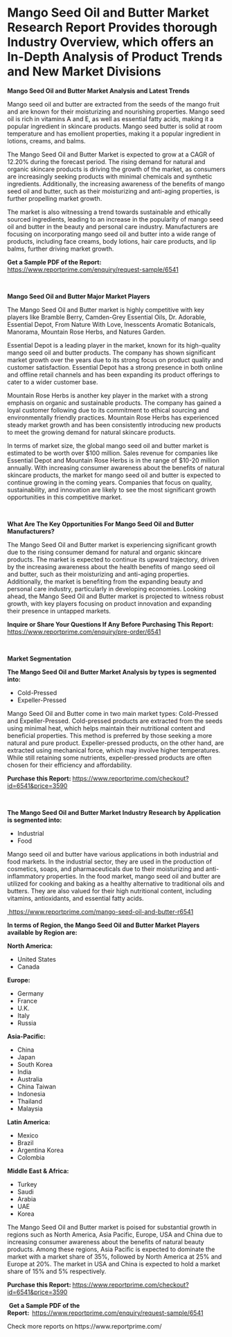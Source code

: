 <p><h1>Mango Seed Oil and Butter Market Research Report Provides thorough Industry Overview, which offers an In-Depth Analysis of Product Trends and New Market Divisions</h1></p><p><strong>Mango Seed Oil and Butter Market Analysis and Latest Trends</strong></p>
<p><p>Mango seed oil and butter are extracted from the seeds of the mango fruit and are known for their moisturizing and nourishing properties. Mango seed oil is rich in vitamins A and E, as well as essential fatty acids, making it a popular ingredient in skincare products. Mango seed butter is solid at room temperature and has emollient properties, making it a popular ingredient in lotions, creams, and balms.</p><p>The Mango Seed Oil and Butter Market is expected to grow at a CAGR of 12.20% during the forecast period. The rising demand for natural and organic skincare products is driving the growth of the market, as consumers are increasingly seeking products with minimal chemicals and synthetic ingredients. Additionally, the increasing awareness of the benefits of mango seed oil and butter, such as their moisturizing and anti-aging properties, is further propelling market growth.</p><p>The market is also witnessing a trend towards sustainable and ethically sourced ingredients, leading to an increase in the popularity of mango seed oil and butter in the beauty and personal care industry. Manufacturers are focusing on incorporating mango seed oil and butter into a wide range of products, including face creams, body lotions, hair care products, and lip balms, further driving market growth.</p></p>
<p><strong>Get a Sample PDF of the Report:&nbsp;</strong> <a href="https://www.reportprime.com/enquiry/request-sample/6541">https://www.reportprime.com/enquiry/request-sample/6541</a></p>
<p>&nbsp;</p>
<p><strong>Mango Seed Oil and Butter Major Market Players</strong></p>
<p><p>The Mango Seed Oil and Butter market is highly competitive with key players like Bramble Berry, Camden-Grey Essential Oils, Dr. Adorable, Essential Depot, From Nature With Love, Inesscents Aromatic Botanicals, Manorama, Mountain Rose Herbs, and Natures Garden. </p><p>Essential Depot is a leading player in the market, known for its high-quality mango seed oil and butter products. The company has shown significant market growth over the years due to its strong focus on product quality and customer satisfaction. Essential Depot has a strong presence in both online and offline retail channels and has been expanding its product offerings to cater to a wider customer base.</p><p>Mountain Rose Herbs is another key player in the market with a strong emphasis on organic and sustainable products. The company has gained a loyal customer following due to its commitment to ethical sourcing and environmentally friendly practices. Mountain Rose Herbs has experienced steady market growth and has been consistently introducing new products to meet the growing demand for natural skincare products.</p><p>In terms of market size, the global mango seed oil and butter market is estimated to be worth over $100 million. Sales revenue for companies like Essential Depot and Mountain Rose Herbs is in the range of $10-20 million annually. With increasing consumer awareness about the benefits of natural skincare products, the market for mango seed oil and butter is expected to continue growing in the coming years. Companies that focus on quality, sustainability, and innovation are likely to see the most significant growth opportunities in this competitive market.</p></p>
<p>&nbsp;</p>
<p><strong>What Are The Key Opportunities For Mango Seed Oil and Butter Manufacturers?</strong></p>
<p><p>The Mango Seed Oil and Butter market is experiencing significant growth due to the rising consumer demand for natural and organic skincare products. The market is expected to continue its upward trajectory, driven by the increasing awareness about the health benefits of mango seed oil and butter, such as their moisturizing and anti-aging properties. Additionally, the market is benefiting from the expanding beauty and personal care industry, particularly in developing economies. Looking ahead, the Mango Seed Oil and Butter market is projected to witness robust growth, with key players focusing on product innovation and expanding their presence in untapped markets.</p></p>
<p><strong>Inquire or Share Your Questions If Any Before Purchasing This Report:</strong> <a href="https://www.reportprime.com/enquiry/pre-order/6541">https://www.reportprime.com/enquiry/pre-order/6541</a></p>
<p>&nbsp;</p>
<p><strong>Market Segmentation</strong></p>
<p><strong>The Mango Seed Oil and Butter Market Analysis by types is segmented into:</strong></p>
<p><ul><li>Cold-Pressed</li><li>Expeller-Pressed</li></ul></p>
<p><p>Mango Seed Oil and Butter come in two main market types: Cold-Pressed and Expeller-Pressed. Cold-pressed products are extracted from the seeds using minimal heat, which helps maintain their nutritional content and beneficial properties. This method is preferred by those seeking a more natural and pure product. Expeller-pressed products, on the other hand, are extracted using mechanical force, which may involve higher temperatures. While still retaining some nutrients, expeller-pressed products are often chosen for their efficiency and affordability.</p></p>
<p><strong>Purchase this Report:&nbsp;</strong><a href="https://www.reportprime.com/checkout?id=6541&price=3590">https://www.reportprime.com/checkout?id=6541&price=3590</a></p>
<p>&nbsp;</p>
<p><strong>The Mango Seed Oil and Butter Market Industry Research by Application is segmented into:</strong></p>
<p><ul><li>Industrial</li><li>Food</li></ul></p>
<p><p>Mango seed oil and butter have various applications in both industrial and food markets. In the industrial sector, they are used in the production of cosmetics, soaps, and pharmaceuticals due to their moisturizing and anti-inflammatory properties. In the food market, mango seed oil and butter are utilized for cooking and baking as a healthy alternative to traditional oils and butters. They are also valued for their high nutritional content, including vitamins, antioxidants, and essential fatty acids.</p></p>
<p><a href="https://www.reportprime.com/mango-seed-oil-and-butter-r6541">&nbsp;https://www.reportprime.com/mango-seed-oil-and-butter-r6541</a></p>
<p><strong>In terms of Region, the Mango Seed Oil and Butter Market Players available by Region are:</strong></p>
<p>
    <p> <strong> North America: </strong>
        <ul>
            <li>United States</li>
            <li>Canada</li>
        </ul>
        </p> 
    <p> <strong> Europe: </strong>
        <ul>
            <li>Germany</li>
            <li>France</li>
            <li>U.K.</li>
            <li>Italy</li>
            <li>Russia</li>
        </ul>
        </p> 
    <p> <strong> Asia-Pacific: </strong>
        <ul>
            <li>China</li>
            <li>Japan</li>
            <li>South Korea</li>
            <li>India</li>
            <li>Australia</li>
            <li>China Taiwan</li>
            <li>Indonesia</li>
            <li>Thailand</li>
            <li>Malaysia</li>
        </ul>
        </p> 
    <p> <strong> Latin America: </strong>
        <ul>
            <li>Mexico</li>
            <li>Brazil</li>
            <li>Argentina Korea</li>
            <li>Colombia</li>
        </ul>
        </p> 
    <p> <strong> Middle East & Africa: </strong>
        <ul>
            <li>Turkey</li>
            <li>Saudi</li>
            <li>Arabia</li>
            <li>UAE</li>
            <li>Korea</li>
        </ul>
    </p>
    </p>
<p><p>The Mango Seed Oil and Butter market is poised for substantial growth in regions such as North America, Asia Pacific, Europe, USA and China due to increasing consumer awareness about the benefits of natural beauty products. Among these regions, Asia Pacific is expected to dominate the market with a market share of 35%, followed by North America at 25% and Europe at 20%. The market in USA and China is expected to hold a market share of 15% and 5% respectively.</p></p>
<p><strong>Purchase this Report: </strong><a href="https://www.reportprime.com/checkout?id=6541&price=3590">https://www.reportprime.com/checkout?id=6541&price=3590</a></p>
<p>&nbsp;<strong>Get a Sample PDF of the Report:&nbsp;&nbsp;</strong><a href="https://www.reportprime.com/enquiry/request-sample/6541">https://www.reportprime.com/enquiry/request-sample/6541</a></p>
<p><strong></strong></p>
<p>Check more reports on https://www.reportprime.com/</p>